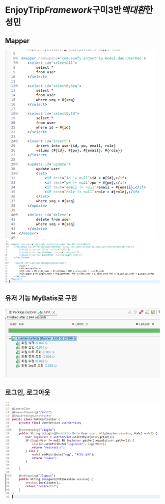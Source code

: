# EnjoyTrip*Framework*구미3반*백대환*한성민

## Mapper

![alt text](img/userMapper.png)
![alt text](img/attractionMapper.png)

## 유저 기능 MyBatis로 구현

![alt text](img/userTest.png)

## 로그인, 로그아웃

![alt text](img/loginCode.png)

